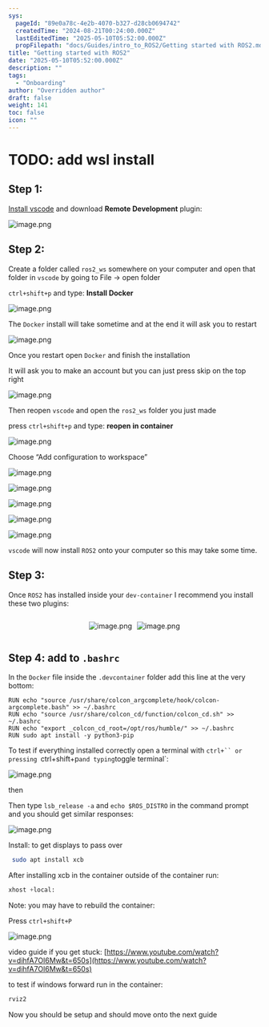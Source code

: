 ```yaml
---
sys:
  pageId: "89e0a78c-4e2b-4070-b327-d28cb0694742"
  createdTime: "2024-08-21T00:24:00.000Z"
  lastEditedTime: "2025-05-10T05:52:00.000Z"
  propFilepath: "docs/Guides/intro_to_ROS2/Getting started with ROS2.md"
title: "Getting started with ROS2"
date: "2025-05-10T05:52:00.000Z"
description: ""
tags:
  - "Onboarding"
author: "Overridden author"
draft: false
weight: 141
toc: false
icon: ""
---
```


# TODO: add wsl install

## Step 1:

[Install vscode](https://code.visualstudio.com/download) and download **Remote Development** plugin:

![image.png](https://prod-files-secure.s3.us-west-2.amazonaws.com/d518164a-d88e-44d1-a4ee-3adb3bd8bce0/efb52993-1881-4a40-b95e-6f020334f022/image.png?X-Amz-Algorithm=AWS4-HMAC-SHA256&X-Amz-Content-Sha256=UNSIGNED-PAYLOAD&X-Amz-Credential=ASIAZI2LB466ST4IZACS%2F20250713%2Fus-west-2%2Fs3%2Faws4_request&X-Amz-Date=20250713T150752Z&X-Amz-Expires=3600&X-Amz-Security-Token=IQoJb3JpZ2luX2VjEP%2F%2F%2F%2F%2F%2F%2F%2F%2F%2F%2FwEaCXVzLXdlc3QtMiJGMEQCIE4vF1O9JTPBapvZW0NuCWOZlFGCt7bw3OcIF7%2FhyNaVAiBb1LWlgqe0L9uxgcm2xL483ntBOcZqjsUWpmf7ZgWm3Cr%2FAwgYEAAaDDYzNzQyMzE4MzgwNSIMgqOTgzpthuHYh5zLKtwDqndnrUWC7883sbEvHrME10TMfnsWFXoigS2XVvP7sW4BVEfw73jzRf815%2FOJWrE20CzkHcZDrezqoOFBDb4gl281TfoSyvYJWA%2BvUNZlQpw07uIIfTed1vZQvKDQxU4mzHKXt%2B2dAh9didEftK6e3CKNEgB0xMYMbu6mgin6UDDn%2Fq4%2FNMG4gmzAeqLSgCg9ZnPHdm%2FituNQOvk%2Fe2Rm97L%2Fm%2FkaY3o7X3xspRzDiaeUIHW%2FV2HM5RV%2FY%2B4S3cqmOvo2%2BN6n%2B172JYXqax00SwNG6JD8o4fxtTJpHZZkSYlDQMuQf4R1MCuhAV%2FE1TeEZu7AWQfcf60k2D1VDyI%2Be7rLJY7EwxQRI1jd6u%2FqvKLZN3u0oUoAKkVZWZC2MAWEAbXL%2Frg7OTd8w9Gnsv5Qv20zyl0jtPiuPuCuuinxpl7r9cebMlGYb355Su61HUaF8petRxp%2BtZ%2B726hmQvZcXKFCbPGaWwCGKWWBzMDthNOqS%2FL9fKm4niIkcEXW%2BoXLupfdye88nFpsdG6PgfZqTFnyAVZ3S3nia6AeFSiPKniNG9M0w93UPWEMwGNAWOwrq%2BB3cy9Fd1UAudAUTM9ZVhdI9cOKKdu0fNpZttCQThozvEc3QN5xsWmfY7wwiZbPwwY6pgGS1%2BxxJihau%2BX4s6WdJLMFMVmWz%2B7Ed4%2BY%2Fq1Oemm0tInNUdn3%2BGQKfz2gHRrMTIEYsFOKOMb8AUVQMtzgyCpZh6KAbV1LMVoSnqmN9Pbo43PpDlz8spmGVEO%2BjivUgpEvFbMK6Knl6QU0PqBnJhkpV29mkAoiIHkhIJlkFVCz296FjxyV3p8M3xJNvJI5x%2BoYy4DCgL6fmb7GG%2Fo5mEGzP0am2tin&X-Amz-Signature=c9bf263705128f820379a748e6e6274c6db95652b0ae9b860583c7380afb86f6&X-Amz-SignedHeaders=host&x-amz-checksum-mode=ENABLED&x-id=GetObject)

## Step 2:

Create a folder called `ros2_ws` somewhere on your computer and open that folder in `vscode` by going to File → open folder 

`ctrl+shift+p` and type: **Install Docker**

![image.png](https://prod-files-secure.s3.us-west-2.amazonaws.com/d518164a-d88e-44d1-a4ee-3adb3bd8bce0/2269dc0e-1cd5-47ff-bceb-c04ad9b2eab0/image.png?X-Amz-Algorithm=AWS4-HMAC-SHA256&X-Amz-Content-Sha256=UNSIGNED-PAYLOAD&X-Amz-Credential=ASIAZI2LB466ST4IZACS%2F20250713%2Fus-west-2%2Fs3%2Faws4_request&X-Amz-Date=20250713T150752Z&X-Amz-Expires=3600&X-Amz-Security-Token=IQoJb3JpZ2luX2VjEP%2F%2F%2F%2F%2F%2F%2F%2F%2F%2F%2FwEaCXVzLXdlc3QtMiJGMEQCIE4vF1O9JTPBapvZW0NuCWOZlFGCt7bw3OcIF7%2FhyNaVAiBb1LWlgqe0L9uxgcm2xL483ntBOcZqjsUWpmf7ZgWm3Cr%2FAwgYEAAaDDYzNzQyMzE4MzgwNSIMgqOTgzpthuHYh5zLKtwDqndnrUWC7883sbEvHrME10TMfnsWFXoigS2XVvP7sW4BVEfw73jzRf815%2FOJWrE20CzkHcZDrezqoOFBDb4gl281TfoSyvYJWA%2BvUNZlQpw07uIIfTed1vZQvKDQxU4mzHKXt%2B2dAh9didEftK6e3CKNEgB0xMYMbu6mgin6UDDn%2Fq4%2FNMG4gmzAeqLSgCg9ZnPHdm%2FituNQOvk%2Fe2Rm97L%2Fm%2FkaY3o7X3xspRzDiaeUIHW%2FV2HM5RV%2FY%2B4S3cqmOvo2%2BN6n%2B172JYXqax00SwNG6JD8o4fxtTJpHZZkSYlDQMuQf4R1MCuhAV%2FE1TeEZu7AWQfcf60k2D1VDyI%2Be7rLJY7EwxQRI1jd6u%2FqvKLZN3u0oUoAKkVZWZC2MAWEAbXL%2Frg7OTd8w9Gnsv5Qv20zyl0jtPiuPuCuuinxpl7r9cebMlGYb355Su61HUaF8petRxp%2BtZ%2B726hmQvZcXKFCbPGaWwCGKWWBzMDthNOqS%2FL9fKm4niIkcEXW%2BoXLupfdye88nFpsdG6PgfZqTFnyAVZ3S3nia6AeFSiPKniNG9M0w93UPWEMwGNAWOwrq%2BB3cy9Fd1UAudAUTM9ZVhdI9cOKKdu0fNpZttCQThozvEc3QN5xsWmfY7wwiZbPwwY6pgGS1%2BxxJihau%2BX4s6WdJLMFMVmWz%2B7Ed4%2BY%2Fq1Oemm0tInNUdn3%2BGQKfz2gHRrMTIEYsFOKOMb8AUVQMtzgyCpZh6KAbV1LMVoSnqmN9Pbo43PpDlz8spmGVEO%2BjivUgpEvFbMK6Knl6QU0PqBnJhkpV29mkAoiIHkhIJlkFVCz296FjxyV3p8M3xJNvJI5x%2BoYy4DCgL6fmb7GG%2Fo5mEGzP0am2tin&X-Amz-Signature=55118b008b9e580b51b95ab1b6d26608ae74d5e3d309ae66d267947b0d90dd0a&X-Amz-SignedHeaders=host&x-amz-checksum-mode=ENABLED&x-id=GetObject)

The `Docker` install will take sometime and at the end it will ask you to restart

![image.png](https://prod-files-secure.s3.us-west-2.amazonaws.com/d518164a-d88e-44d1-a4ee-3adb3bd8bce0/ed233f78-be33-4b1f-b89c-9c346c0e961e/image.png?X-Amz-Algorithm=AWS4-HMAC-SHA256&X-Amz-Content-Sha256=UNSIGNED-PAYLOAD&X-Amz-Credential=ASIAZI2LB466ST4IZACS%2F20250713%2Fus-west-2%2Fs3%2Faws4_request&X-Amz-Date=20250713T150752Z&X-Amz-Expires=3600&X-Amz-Security-Token=IQoJb3JpZ2luX2VjEP%2F%2F%2F%2F%2F%2F%2F%2F%2F%2F%2FwEaCXVzLXdlc3QtMiJGMEQCIE4vF1O9JTPBapvZW0NuCWOZlFGCt7bw3OcIF7%2FhyNaVAiBb1LWlgqe0L9uxgcm2xL483ntBOcZqjsUWpmf7ZgWm3Cr%2FAwgYEAAaDDYzNzQyMzE4MzgwNSIMgqOTgzpthuHYh5zLKtwDqndnrUWC7883sbEvHrME10TMfnsWFXoigS2XVvP7sW4BVEfw73jzRf815%2FOJWrE20CzkHcZDrezqoOFBDb4gl281TfoSyvYJWA%2BvUNZlQpw07uIIfTed1vZQvKDQxU4mzHKXt%2B2dAh9didEftK6e3CKNEgB0xMYMbu6mgin6UDDn%2Fq4%2FNMG4gmzAeqLSgCg9ZnPHdm%2FituNQOvk%2Fe2Rm97L%2Fm%2FkaY3o7X3xspRzDiaeUIHW%2FV2HM5RV%2FY%2B4S3cqmOvo2%2BN6n%2B172JYXqax00SwNG6JD8o4fxtTJpHZZkSYlDQMuQf4R1MCuhAV%2FE1TeEZu7AWQfcf60k2D1VDyI%2Be7rLJY7EwxQRI1jd6u%2FqvKLZN3u0oUoAKkVZWZC2MAWEAbXL%2Frg7OTd8w9Gnsv5Qv20zyl0jtPiuPuCuuinxpl7r9cebMlGYb355Su61HUaF8petRxp%2BtZ%2B726hmQvZcXKFCbPGaWwCGKWWBzMDthNOqS%2FL9fKm4niIkcEXW%2BoXLupfdye88nFpsdG6PgfZqTFnyAVZ3S3nia6AeFSiPKniNG9M0w93UPWEMwGNAWOwrq%2BB3cy9Fd1UAudAUTM9ZVhdI9cOKKdu0fNpZttCQThozvEc3QN5xsWmfY7wwiZbPwwY6pgGS1%2BxxJihau%2BX4s6WdJLMFMVmWz%2B7Ed4%2BY%2Fq1Oemm0tInNUdn3%2BGQKfz2gHRrMTIEYsFOKOMb8AUVQMtzgyCpZh6KAbV1LMVoSnqmN9Pbo43PpDlz8spmGVEO%2BjivUgpEvFbMK6Knl6QU0PqBnJhkpV29mkAoiIHkhIJlkFVCz296FjxyV3p8M3xJNvJI5x%2BoYy4DCgL6fmb7GG%2Fo5mEGzP0am2tin&X-Amz-Signature=c745e9e4f373732a5795946b88d98321e3e1b97352a3ff238f517be8bb6a6edc&X-Amz-SignedHeaders=host&x-amz-checksum-mode=ENABLED&x-id=GetObject)

Once you restart open `Docker` and finish the installation

It will ask you to make an account but you can just press skip on the top right

![image.png](https://prod-files-secure.s3.us-west-2.amazonaws.com/d518164a-d88e-44d1-a4ee-3adb3bd8bce0/21010ad9-1659-4fd9-9f59-9932a09b2a3d/image.png?X-Amz-Algorithm=AWS4-HMAC-SHA256&X-Amz-Content-Sha256=UNSIGNED-PAYLOAD&X-Amz-Credential=ASIAZI2LB466ST4IZACS%2F20250713%2Fus-west-2%2Fs3%2Faws4_request&X-Amz-Date=20250713T150752Z&X-Amz-Expires=3600&X-Amz-Security-Token=IQoJb3JpZ2luX2VjEP%2F%2F%2F%2F%2F%2F%2F%2F%2F%2F%2FwEaCXVzLXdlc3QtMiJGMEQCIE4vF1O9JTPBapvZW0NuCWOZlFGCt7bw3OcIF7%2FhyNaVAiBb1LWlgqe0L9uxgcm2xL483ntBOcZqjsUWpmf7ZgWm3Cr%2FAwgYEAAaDDYzNzQyMzE4MzgwNSIMgqOTgzpthuHYh5zLKtwDqndnrUWC7883sbEvHrME10TMfnsWFXoigS2XVvP7sW4BVEfw73jzRf815%2FOJWrE20CzkHcZDrezqoOFBDb4gl281TfoSyvYJWA%2BvUNZlQpw07uIIfTed1vZQvKDQxU4mzHKXt%2B2dAh9didEftK6e3CKNEgB0xMYMbu6mgin6UDDn%2Fq4%2FNMG4gmzAeqLSgCg9ZnPHdm%2FituNQOvk%2Fe2Rm97L%2Fm%2FkaY3o7X3xspRzDiaeUIHW%2FV2HM5RV%2FY%2B4S3cqmOvo2%2BN6n%2B172JYXqax00SwNG6JD8o4fxtTJpHZZkSYlDQMuQf4R1MCuhAV%2FE1TeEZu7AWQfcf60k2D1VDyI%2Be7rLJY7EwxQRI1jd6u%2FqvKLZN3u0oUoAKkVZWZC2MAWEAbXL%2Frg7OTd8w9Gnsv5Qv20zyl0jtPiuPuCuuinxpl7r9cebMlGYb355Su61HUaF8petRxp%2BtZ%2B726hmQvZcXKFCbPGaWwCGKWWBzMDthNOqS%2FL9fKm4niIkcEXW%2BoXLupfdye88nFpsdG6PgfZqTFnyAVZ3S3nia6AeFSiPKniNG9M0w93UPWEMwGNAWOwrq%2BB3cy9Fd1UAudAUTM9ZVhdI9cOKKdu0fNpZttCQThozvEc3QN5xsWmfY7wwiZbPwwY6pgGS1%2BxxJihau%2BX4s6WdJLMFMVmWz%2B7Ed4%2BY%2Fq1Oemm0tInNUdn3%2BGQKfz2gHRrMTIEYsFOKOMb8AUVQMtzgyCpZh6KAbV1LMVoSnqmN9Pbo43PpDlz8spmGVEO%2BjivUgpEvFbMK6Knl6QU0PqBnJhkpV29mkAoiIHkhIJlkFVCz296FjxyV3p8M3xJNvJI5x%2BoYy4DCgL6fmb7GG%2Fo5mEGzP0am2tin&X-Amz-Signature=1ee9bb8cddd9d44bf40782285f2ecf413af774396c2c4db6b27a8708cbeffaa8&X-Amz-SignedHeaders=host&x-amz-checksum-mode=ENABLED&x-id=GetObject)

Then reopen `vscode` and open the `ros2_ws` folder you just made

press `ctrl+shift+p` and type: **reopen in container**

![image.png](https://prod-files-secure.s3.us-west-2.amazonaws.com/d518164a-d88e-44d1-a4ee-3adb3bd8bce0/4e93b8c2-41ad-488c-8095-c74205196118/image.png?X-Amz-Algorithm=AWS4-HMAC-SHA256&X-Amz-Content-Sha256=UNSIGNED-PAYLOAD&X-Amz-Credential=ASIAZI2LB466ST4IZACS%2F20250713%2Fus-west-2%2Fs3%2Faws4_request&X-Amz-Date=20250713T150752Z&X-Amz-Expires=3600&X-Amz-Security-Token=IQoJb3JpZ2luX2VjEP%2F%2F%2F%2F%2F%2F%2F%2F%2F%2F%2FwEaCXVzLXdlc3QtMiJGMEQCIE4vF1O9JTPBapvZW0NuCWOZlFGCt7bw3OcIF7%2FhyNaVAiBb1LWlgqe0L9uxgcm2xL483ntBOcZqjsUWpmf7ZgWm3Cr%2FAwgYEAAaDDYzNzQyMzE4MzgwNSIMgqOTgzpthuHYh5zLKtwDqndnrUWC7883sbEvHrME10TMfnsWFXoigS2XVvP7sW4BVEfw73jzRf815%2FOJWrE20CzkHcZDrezqoOFBDb4gl281TfoSyvYJWA%2BvUNZlQpw07uIIfTed1vZQvKDQxU4mzHKXt%2B2dAh9didEftK6e3CKNEgB0xMYMbu6mgin6UDDn%2Fq4%2FNMG4gmzAeqLSgCg9ZnPHdm%2FituNQOvk%2Fe2Rm97L%2Fm%2FkaY3o7X3xspRzDiaeUIHW%2FV2HM5RV%2FY%2B4S3cqmOvo2%2BN6n%2B172JYXqax00SwNG6JD8o4fxtTJpHZZkSYlDQMuQf4R1MCuhAV%2FE1TeEZu7AWQfcf60k2D1VDyI%2Be7rLJY7EwxQRI1jd6u%2FqvKLZN3u0oUoAKkVZWZC2MAWEAbXL%2Frg7OTd8w9Gnsv5Qv20zyl0jtPiuPuCuuinxpl7r9cebMlGYb355Su61HUaF8petRxp%2BtZ%2B726hmQvZcXKFCbPGaWwCGKWWBzMDthNOqS%2FL9fKm4niIkcEXW%2BoXLupfdye88nFpsdG6PgfZqTFnyAVZ3S3nia6AeFSiPKniNG9M0w93UPWEMwGNAWOwrq%2BB3cy9Fd1UAudAUTM9ZVhdI9cOKKdu0fNpZttCQThozvEc3QN5xsWmfY7wwiZbPwwY6pgGS1%2BxxJihau%2BX4s6WdJLMFMVmWz%2B7Ed4%2BY%2Fq1Oemm0tInNUdn3%2BGQKfz2gHRrMTIEYsFOKOMb8AUVQMtzgyCpZh6KAbV1LMVoSnqmN9Pbo43PpDlz8spmGVEO%2BjivUgpEvFbMK6Knl6QU0PqBnJhkpV29mkAoiIHkhIJlkFVCz296FjxyV3p8M3xJNvJI5x%2BoYy4DCgL6fmb7GG%2Fo5mEGzP0am2tin&X-Amz-Signature=83612350153277c271c2bac420d2753e5016826a1f9384e3e8652e45d158cb8f&X-Amz-SignedHeaders=host&x-amz-checksum-mode=ENABLED&x-id=GetObject)

Choose “Add configuration to workspace”

![image.png](https://prod-files-secure.s3.us-west-2.amazonaws.com/d518164a-d88e-44d1-a4ee-3adb3bd8bce0/9560b282-5060-4989-ba37-97e7b2c22476/image.png?X-Amz-Algorithm=AWS4-HMAC-SHA256&X-Amz-Content-Sha256=UNSIGNED-PAYLOAD&X-Amz-Credential=ASIAZI2LB466ST4IZACS%2F20250713%2Fus-west-2%2Fs3%2Faws4_request&X-Amz-Date=20250713T150752Z&X-Amz-Expires=3600&X-Amz-Security-Token=IQoJb3JpZ2luX2VjEP%2F%2F%2F%2F%2F%2F%2F%2F%2F%2F%2FwEaCXVzLXdlc3QtMiJGMEQCIE4vF1O9JTPBapvZW0NuCWOZlFGCt7bw3OcIF7%2FhyNaVAiBb1LWlgqe0L9uxgcm2xL483ntBOcZqjsUWpmf7ZgWm3Cr%2FAwgYEAAaDDYzNzQyMzE4MzgwNSIMgqOTgzpthuHYh5zLKtwDqndnrUWC7883sbEvHrME10TMfnsWFXoigS2XVvP7sW4BVEfw73jzRf815%2FOJWrE20CzkHcZDrezqoOFBDb4gl281TfoSyvYJWA%2BvUNZlQpw07uIIfTed1vZQvKDQxU4mzHKXt%2B2dAh9didEftK6e3CKNEgB0xMYMbu6mgin6UDDn%2Fq4%2FNMG4gmzAeqLSgCg9ZnPHdm%2FituNQOvk%2Fe2Rm97L%2Fm%2FkaY3o7X3xspRzDiaeUIHW%2FV2HM5RV%2FY%2B4S3cqmOvo2%2BN6n%2B172JYXqax00SwNG6JD8o4fxtTJpHZZkSYlDQMuQf4R1MCuhAV%2FE1TeEZu7AWQfcf60k2D1VDyI%2Be7rLJY7EwxQRI1jd6u%2FqvKLZN3u0oUoAKkVZWZC2MAWEAbXL%2Frg7OTd8w9Gnsv5Qv20zyl0jtPiuPuCuuinxpl7r9cebMlGYb355Su61HUaF8petRxp%2BtZ%2B726hmQvZcXKFCbPGaWwCGKWWBzMDthNOqS%2FL9fKm4niIkcEXW%2BoXLupfdye88nFpsdG6PgfZqTFnyAVZ3S3nia6AeFSiPKniNG9M0w93UPWEMwGNAWOwrq%2BB3cy9Fd1UAudAUTM9ZVhdI9cOKKdu0fNpZttCQThozvEc3QN5xsWmfY7wwiZbPwwY6pgGS1%2BxxJihau%2BX4s6WdJLMFMVmWz%2B7Ed4%2BY%2Fq1Oemm0tInNUdn3%2BGQKfz2gHRrMTIEYsFOKOMb8AUVQMtzgyCpZh6KAbV1LMVoSnqmN9Pbo43PpDlz8spmGVEO%2BjivUgpEvFbMK6Knl6QU0PqBnJhkpV29mkAoiIHkhIJlkFVCz296FjxyV3p8M3xJNvJI5x%2BoYy4DCgL6fmb7GG%2Fo5mEGzP0am2tin&X-Amz-Signature=ab091311262434be348ff8d73fcc4c540ff02db8ea809a64660c79849bedb237&X-Amz-SignedHeaders=host&x-amz-checksum-mode=ENABLED&x-id=GetObject)

![image.png](https://prod-files-secure.s3.us-west-2.amazonaws.com/d518164a-d88e-44d1-a4ee-3adb3bd8bce0/2ee63f81-886b-48e8-a553-dc6e5eac99e4/image.png?X-Amz-Algorithm=AWS4-HMAC-SHA256&X-Amz-Content-Sha256=UNSIGNED-PAYLOAD&X-Amz-Credential=ASIAZI2LB466ST4IZACS%2F20250713%2Fus-west-2%2Fs3%2Faws4_request&X-Amz-Date=20250713T150752Z&X-Amz-Expires=3600&X-Amz-Security-Token=IQoJb3JpZ2luX2VjEP%2F%2F%2F%2F%2F%2F%2F%2F%2F%2F%2FwEaCXVzLXdlc3QtMiJGMEQCIE4vF1O9JTPBapvZW0NuCWOZlFGCt7bw3OcIF7%2FhyNaVAiBb1LWlgqe0L9uxgcm2xL483ntBOcZqjsUWpmf7ZgWm3Cr%2FAwgYEAAaDDYzNzQyMzE4MzgwNSIMgqOTgzpthuHYh5zLKtwDqndnrUWC7883sbEvHrME10TMfnsWFXoigS2XVvP7sW4BVEfw73jzRf815%2FOJWrE20CzkHcZDrezqoOFBDb4gl281TfoSyvYJWA%2BvUNZlQpw07uIIfTed1vZQvKDQxU4mzHKXt%2B2dAh9didEftK6e3CKNEgB0xMYMbu6mgin6UDDn%2Fq4%2FNMG4gmzAeqLSgCg9ZnPHdm%2FituNQOvk%2Fe2Rm97L%2Fm%2FkaY3o7X3xspRzDiaeUIHW%2FV2HM5RV%2FY%2B4S3cqmOvo2%2BN6n%2B172JYXqax00SwNG6JD8o4fxtTJpHZZkSYlDQMuQf4R1MCuhAV%2FE1TeEZu7AWQfcf60k2D1VDyI%2Be7rLJY7EwxQRI1jd6u%2FqvKLZN3u0oUoAKkVZWZC2MAWEAbXL%2Frg7OTd8w9Gnsv5Qv20zyl0jtPiuPuCuuinxpl7r9cebMlGYb355Su61HUaF8petRxp%2BtZ%2B726hmQvZcXKFCbPGaWwCGKWWBzMDthNOqS%2FL9fKm4niIkcEXW%2BoXLupfdye88nFpsdG6PgfZqTFnyAVZ3S3nia6AeFSiPKniNG9M0w93UPWEMwGNAWOwrq%2BB3cy9Fd1UAudAUTM9ZVhdI9cOKKdu0fNpZttCQThozvEc3QN5xsWmfY7wwiZbPwwY6pgGS1%2BxxJihau%2BX4s6WdJLMFMVmWz%2B7Ed4%2BY%2Fq1Oemm0tInNUdn3%2BGQKfz2gHRrMTIEYsFOKOMb8AUVQMtzgyCpZh6KAbV1LMVoSnqmN9Pbo43PpDlz8spmGVEO%2BjivUgpEvFbMK6Knl6QU0PqBnJhkpV29mkAoiIHkhIJlkFVCz296FjxyV3p8M3xJNvJI5x%2BoYy4DCgL6fmb7GG%2Fo5mEGzP0am2tin&X-Amz-Signature=36cc7657347b916f8f440abeb8d157ba5ebd3838439f343ca6abe573b9d56693&X-Amz-SignedHeaders=host&x-amz-checksum-mode=ENABLED&x-id=GetObject)

![image.png](https://prod-files-secure.s3.us-west-2.amazonaws.com/d518164a-d88e-44d1-a4ee-3adb3bd8bce0/ae1580b2-b048-407e-aed9-b584224a7a04/image.png?X-Amz-Algorithm=AWS4-HMAC-SHA256&X-Amz-Content-Sha256=UNSIGNED-PAYLOAD&X-Amz-Credential=ASIAZI2LB466ST4IZACS%2F20250713%2Fus-west-2%2Fs3%2Faws4_request&X-Amz-Date=20250713T150752Z&X-Amz-Expires=3600&X-Amz-Security-Token=IQoJb3JpZ2luX2VjEP%2F%2F%2F%2F%2F%2F%2F%2F%2F%2F%2FwEaCXVzLXdlc3QtMiJGMEQCIE4vF1O9JTPBapvZW0NuCWOZlFGCt7bw3OcIF7%2FhyNaVAiBb1LWlgqe0L9uxgcm2xL483ntBOcZqjsUWpmf7ZgWm3Cr%2FAwgYEAAaDDYzNzQyMzE4MzgwNSIMgqOTgzpthuHYh5zLKtwDqndnrUWC7883sbEvHrME10TMfnsWFXoigS2XVvP7sW4BVEfw73jzRf815%2FOJWrE20CzkHcZDrezqoOFBDb4gl281TfoSyvYJWA%2BvUNZlQpw07uIIfTed1vZQvKDQxU4mzHKXt%2B2dAh9didEftK6e3CKNEgB0xMYMbu6mgin6UDDn%2Fq4%2FNMG4gmzAeqLSgCg9ZnPHdm%2FituNQOvk%2Fe2Rm97L%2Fm%2FkaY3o7X3xspRzDiaeUIHW%2FV2HM5RV%2FY%2B4S3cqmOvo2%2BN6n%2B172JYXqax00SwNG6JD8o4fxtTJpHZZkSYlDQMuQf4R1MCuhAV%2FE1TeEZu7AWQfcf60k2D1VDyI%2Be7rLJY7EwxQRI1jd6u%2FqvKLZN3u0oUoAKkVZWZC2MAWEAbXL%2Frg7OTd8w9Gnsv5Qv20zyl0jtPiuPuCuuinxpl7r9cebMlGYb355Su61HUaF8petRxp%2BtZ%2B726hmQvZcXKFCbPGaWwCGKWWBzMDthNOqS%2FL9fKm4niIkcEXW%2BoXLupfdye88nFpsdG6PgfZqTFnyAVZ3S3nia6AeFSiPKniNG9M0w93UPWEMwGNAWOwrq%2BB3cy9Fd1UAudAUTM9ZVhdI9cOKKdu0fNpZttCQThozvEc3QN5xsWmfY7wwiZbPwwY6pgGS1%2BxxJihau%2BX4s6WdJLMFMVmWz%2B7Ed4%2BY%2Fq1Oemm0tInNUdn3%2BGQKfz2gHRrMTIEYsFOKOMb8AUVQMtzgyCpZh6KAbV1LMVoSnqmN9Pbo43PpDlz8spmGVEO%2BjivUgpEvFbMK6Knl6QU0PqBnJhkpV29mkAoiIHkhIJlkFVCz296FjxyV3p8M3xJNvJI5x%2BoYy4DCgL6fmb7GG%2Fo5mEGzP0am2tin&X-Amz-Signature=416eaa7ccf7146416f551a137679285a4719f959210b6283e087d1698f852c60&X-Amz-SignedHeaders=host&x-amz-checksum-mode=ENABLED&x-id=GetObject)

![image.png](https://prod-files-secure.s3.us-west-2.amazonaws.com/d518164a-d88e-44d1-a4ee-3adb3bd8bce0/53255b28-f75e-430f-b9e3-c0ac8577e42b/image.png?X-Amz-Algorithm=AWS4-HMAC-SHA256&X-Amz-Content-Sha256=UNSIGNED-PAYLOAD&X-Amz-Credential=ASIAZI2LB466ST4IZACS%2F20250713%2Fus-west-2%2Fs3%2Faws4_request&X-Amz-Date=20250713T150751Z&X-Amz-Expires=3600&X-Amz-Security-Token=IQoJb3JpZ2luX2VjEP%2F%2F%2F%2F%2F%2F%2F%2F%2F%2F%2FwEaCXVzLXdlc3QtMiJGMEQCIE4vF1O9JTPBapvZW0NuCWOZlFGCt7bw3OcIF7%2FhyNaVAiBb1LWlgqe0L9uxgcm2xL483ntBOcZqjsUWpmf7ZgWm3Cr%2FAwgYEAAaDDYzNzQyMzE4MzgwNSIMgqOTgzpthuHYh5zLKtwDqndnrUWC7883sbEvHrME10TMfnsWFXoigS2XVvP7sW4BVEfw73jzRf815%2FOJWrE20CzkHcZDrezqoOFBDb4gl281TfoSyvYJWA%2BvUNZlQpw07uIIfTed1vZQvKDQxU4mzHKXt%2B2dAh9didEftK6e3CKNEgB0xMYMbu6mgin6UDDn%2Fq4%2FNMG4gmzAeqLSgCg9ZnPHdm%2FituNQOvk%2Fe2Rm97L%2Fm%2FkaY3o7X3xspRzDiaeUIHW%2FV2HM5RV%2FY%2B4S3cqmOvo2%2BN6n%2B172JYXqax00SwNG6JD8o4fxtTJpHZZkSYlDQMuQf4R1MCuhAV%2FE1TeEZu7AWQfcf60k2D1VDyI%2Be7rLJY7EwxQRI1jd6u%2FqvKLZN3u0oUoAKkVZWZC2MAWEAbXL%2Frg7OTd8w9Gnsv5Qv20zyl0jtPiuPuCuuinxpl7r9cebMlGYb355Su61HUaF8petRxp%2BtZ%2B726hmQvZcXKFCbPGaWwCGKWWBzMDthNOqS%2FL9fKm4niIkcEXW%2BoXLupfdye88nFpsdG6PgfZqTFnyAVZ3S3nia6AeFSiPKniNG9M0w93UPWEMwGNAWOwrq%2BB3cy9Fd1UAudAUTM9ZVhdI9cOKKdu0fNpZttCQThozvEc3QN5xsWmfY7wwiZbPwwY6pgGS1%2BxxJihau%2BX4s6WdJLMFMVmWz%2B7Ed4%2BY%2Fq1Oemm0tInNUdn3%2BGQKfz2gHRrMTIEYsFOKOMb8AUVQMtzgyCpZh6KAbV1LMVoSnqmN9Pbo43PpDlz8spmGVEO%2BjivUgpEvFbMK6Knl6QU0PqBnJhkpV29mkAoiIHkhIJlkFVCz296FjxyV3p8M3xJNvJI5x%2BoYy4DCgL6fmb7GG%2Fo5mEGzP0am2tin&X-Amz-Signature=4aa302b1634c58d20551ffed977c56ae18718bc9b6c228f04cb6d2f916c08a84&X-Amz-SignedHeaders=host&x-amz-checksum-mode=ENABLED&x-id=GetObject)

![image.png](https://prod-files-secure.s3.us-west-2.amazonaws.com/d518164a-d88e-44d1-a4ee-3adb3bd8bce0/7c562767-5af9-4ffb-97d1-327bcdf4ee00/image.png?X-Amz-Algorithm=AWS4-HMAC-SHA256&X-Amz-Content-Sha256=UNSIGNED-PAYLOAD&X-Amz-Credential=ASIAZI2LB466ST4IZACS%2F20250713%2Fus-west-2%2Fs3%2Faws4_request&X-Amz-Date=20250713T150752Z&X-Amz-Expires=3600&X-Amz-Security-Token=IQoJb3JpZ2luX2VjEP%2F%2F%2F%2F%2F%2F%2F%2F%2F%2F%2FwEaCXVzLXdlc3QtMiJGMEQCIE4vF1O9JTPBapvZW0NuCWOZlFGCt7bw3OcIF7%2FhyNaVAiBb1LWlgqe0L9uxgcm2xL483ntBOcZqjsUWpmf7ZgWm3Cr%2FAwgYEAAaDDYzNzQyMzE4MzgwNSIMgqOTgzpthuHYh5zLKtwDqndnrUWC7883sbEvHrME10TMfnsWFXoigS2XVvP7sW4BVEfw73jzRf815%2FOJWrE20CzkHcZDrezqoOFBDb4gl281TfoSyvYJWA%2BvUNZlQpw07uIIfTed1vZQvKDQxU4mzHKXt%2B2dAh9didEftK6e3CKNEgB0xMYMbu6mgin6UDDn%2Fq4%2FNMG4gmzAeqLSgCg9ZnPHdm%2FituNQOvk%2Fe2Rm97L%2Fm%2FkaY3o7X3xspRzDiaeUIHW%2FV2HM5RV%2FY%2B4S3cqmOvo2%2BN6n%2B172JYXqax00SwNG6JD8o4fxtTJpHZZkSYlDQMuQf4R1MCuhAV%2FE1TeEZu7AWQfcf60k2D1VDyI%2Be7rLJY7EwxQRI1jd6u%2FqvKLZN3u0oUoAKkVZWZC2MAWEAbXL%2Frg7OTd8w9Gnsv5Qv20zyl0jtPiuPuCuuinxpl7r9cebMlGYb355Su61HUaF8petRxp%2BtZ%2B726hmQvZcXKFCbPGaWwCGKWWBzMDthNOqS%2FL9fKm4niIkcEXW%2BoXLupfdye88nFpsdG6PgfZqTFnyAVZ3S3nia6AeFSiPKniNG9M0w93UPWEMwGNAWOwrq%2BB3cy9Fd1UAudAUTM9ZVhdI9cOKKdu0fNpZttCQThozvEc3QN5xsWmfY7wwiZbPwwY6pgGS1%2BxxJihau%2BX4s6WdJLMFMVmWz%2B7Ed4%2BY%2Fq1Oemm0tInNUdn3%2BGQKfz2gHRrMTIEYsFOKOMb8AUVQMtzgyCpZh6KAbV1LMVoSnqmN9Pbo43PpDlz8spmGVEO%2BjivUgpEvFbMK6Knl6QU0PqBnJhkpV29mkAoiIHkhIJlkFVCz296FjxyV3p8M3xJNvJI5x%2BoYy4DCgL6fmb7GG%2Fo5mEGzP0am2tin&X-Amz-Signature=f53ca993fa678f9c8787384db8a8ad17b99ed498204ec192496be9e9b1f82565&X-Amz-SignedHeaders=host&x-amz-checksum-mode=ENABLED&x-id=GetObject)

`vscode` will now install `ROS2` onto your computer so this may take some time.

## Step 3:

Once `ROS2` has installed inside your `dev-container` I recommend you install these two plugins:

<div style="display: flex;flex-direction: row; column-gap:10px; max-width: 630px;justify-content: center;">
<div>

![image.png](https://prod-files-secure.s3.us-west-2.amazonaws.com/d518164a-d88e-44d1-a4ee-3adb3bd8bce0/3fc3d550-5a54-4ba1-ba6b-faa01cdb7369/image.png?X-Amz-Algorithm=AWS4-HMAC-SHA256&X-Amz-Content-Sha256=UNSIGNED-PAYLOAD&X-Amz-Credential=ASIAZI2LB466UISE62RL%2F20250713%2Fus-west-2%2Fs3%2Faws4_request&X-Amz-Date=20250713T150755Z&X-Amz-Expires=3600&X-Amz-Security-Token=IQoJb3JpZ2luX2VjEP%2F%2F%2F%2F%2F%2F%2F%2F%2F%2F%2FwEaCXVzLXdlc3QtMiJHMEUCIHmEWuof1HKCO%2FaIUciKyCad%2FENN67Ph44x3p84LBXKcAiEAkvhYLPugdwN6%2BwK%2F%2BYQp6NTq%2Bg06PrxffLetih58o7Uq%2FwMIGBAAGgw2Mzc0MjMxODM4MDUiDPrfv8GNm9bgq6FasyrcA302wDj9z5Qiepxnkp3%2BPjFkxdmYJqdwoynsF7%2BP4dhfTImen%2BL65v4QrZTo3bWQDbuVPtVWg%2BSW%2F%2BDw5Z5xdQ7kjJTHsO09Lbd1zD4gOMU%2F7VhGpvAXZEC53E4hqwZkQFan5ccwBs86HVFteALmjW33WlK%2BSBXuxlYtI7%2B%2B%2F69qiC7SM1O2o65fIeixSKQ%2FScnYLZi9mBYHolJN8uhOR49IMxUnquWa63pGwD4N1nBaMihyYJDLJiUSUM6dYx1PztIDq3PeyGu3e5ghgrpPntXluaVsY5sKlGpgSWz9whucpCP%2BozmSTjSjotckaqAp7LKYnh5c%2F6HY8LPSsPEQ%2BJExAPIIEMwp0ojDD7pMi0oFFzOMidgx89z9lLohEpIylyn7ymurbzt6EnGlz%2BtElXMPw6wzgQvLgIczku5OZ1epBwvsL5qCfmo46CLb7MldykWJVj0uZKfx2ZbFqOQa726dPvsYeWKD7o7mL2Pxyqyex%2FgCHPc6IWfn3sQofSU%2F%2BnY78ay1dVyc0LXoUmtqSf078gGsegfZc1K%2B1Elx5e3cfno0R4Nnzr6s8CH%2BDszfdnyds2POIwYj6KEy2PaekBnZoKNrZ9EXFZtl1AO2OfNXAQUzb3FJFsv5mOjAMIeWz8MGOqUBEm%2FMMVyhfaZ3q1hfd%2BcV%2BO0Hg%2B%2F4ichwM1zlrnLz7M%2B9Rd7r1KdlEYg7zpooBMVBgNcTxVgKts7XFeThQ%2BhuBF41yOFlrt%2FhzKuF3W3d3S3FMapq7S0WBaKq0hNmrYs%2FEJ8xgmo90yTJmpFokICU5onjO2VNI2RPkbf1nZJC0zkNkSgYE6Z7jkcag0eX5a7E8IE55OmhrLMA%2Brguck3JImtITaNY&X-Amz-Signature=1af63f1e2764217b63a70dbc1e17426f94bb0806acd4c871ad3937a1d5ba3fdd&X-Amz-SignedHeaders=host&x-amz-checksum-mode=ENABLED&x-id=GetObject)

</div>
<div>

![image.png](https://prod-files-secure.s3.us-west-2.amazonaws.com/d518164a-d88e-44d1-a4ee-3adb3bd8bce0/d994cc66-13c2-4093-a5a3-f84cf4601a82/image.png?X-Amz-Algorithm=AWS4-HMAC-SHA256&X-Amz-Content-Sha256=UNSIGNED-PAYLOAD&X-Amz-Credential=ASIAZI2LB466RAVQKSIP%2F20250713%2Fus-west-2%2Fs3%2Faws4_request&X-Amz-Date=20250713T150755Z&X-Amz-Expires=3600&X-Amz-Security-Token=IQoJb3JpZ2luX2VjEP%2F%2F%2F%2F%2F%2F%2F%2F%2F%2F%2FwEaCXVzLXdlc3QtMiJGMEQCIHpz4wcE3hyFYnDOygzlkJMT%2B5j9kf66lWPKpZrn0zkEAiB%2B10hrEw8MOetgbKwdKcNH0VUN5InUOEvRL9G9AQt1YCr%2FAwgYEAAaDDYzNzQyMzE4MzgwNSIMiRYIQQxDv1BAAyozKtwDe6M3UOyCpWPrf1LqqNrDiRy%2FoiwuwPkj3uxhsmbtZjjGQh4Mf5kNqNES6mTHFCPiuB%2FsLdgEG6f4CG0NVr3yXKTSuSbzL8hBdWOnozr%2B%2FqoodqGOmloHNpLSv4jlQl6etV3KWZYbNiDzk9yH%2BAWYWdZEMoUl2dffigYp8JUCcJYeEdqCOHAS1D027XHwltvTwZtS6YuL%2F9VJBtaSciEJGhanAthJFPjsS2orrnkQBL7VXHzN6inZdZ04p%2F2ux%2FxyNTUF8RQ40AXcgIzEwwDBTyAH5Cm99zzcGadWKBkaLx3JWtX6EyUHC%2BpeNSR3qzp8fQsX7z8cA3NUdyAPSE%2BlZgYZJixUmsTEHvRyq00y0QYEH06H5tIojbirpPtj0zo0Ln2gkKvE%2FjbgIVZTqX380793UQcdZ%2BhODjfDC0DQ3MZTdfCTGxfyb46bFiKQPH2Bq%2FVm%2BY16CY5ZwbU4CB%2FoqJ3c0CvUsGD8zVTvWRx7S1CPSVHhZGYb%2BDSloLvRfJJFlkXCAhdXulPNEXNZFiaBe81iC18jw4Y6mmUdhDrNrKukFv1TC4KLidghzI%2F82x%2B9qAF2Cf%2FIDFSnzkPHvI8ThyZArMEJM%2BJH9mrgMDPwo3AXfimxQrVE%2BXOdBSwwp5bPwwY6pgGuITosa1dAiuYMkmMa4qTYYYJlfjlb5pDhRNDftZne6Uj9JWhZp%2BV9QJBSJa88TU4ubDVqa6fgtYNwvWghRdEA%2FdICmkYkG8LqWSg5iC8Pdvb43IlCt1%2BgQqBgdersiXaa936IreKlIUz2ESYKITcf08accUqLSYjKMooe%2FndOVURDPjmn7pcDG%2FjAcQ4i9zqqkpW6sDmkOYwDJI8y1vQ%2B8O3C0H1j&X-Amz-Signature=9ba0b0c72df76d4dc7dcefc439a520891a4fa51a7a19d0a01191ce5994c737a6&X-Amz-SignedHeaders=host&x-amz-checksum-mode=ENABLED&x-id=GetObject)

</div>
</div>

## Step 4: add to `.bashrc`

In the `Docker` file inside the `.devcontainer` folder add this line at the very bottom: 

```docker
RUN echo "source /usr/share/colcon_argcomplete/hook/colcon-argcomplete.bash" >> ~/.bashrc
RUN echo "source /usr/share/colcon_cd/function/colcon_cd.sh" >> ~/.bashrc
RUN echo "export _colcon_cd_root=/opt/ros/humble/" >> ~/.bashrc
RUN sudo apt install -y python3-pip 
```

To test if everything installed correctly open a terminal with `ctrl+`` or pressing `ctrl+shift+p` and typing `toggle terminal`:

![image.png](https://prod-files-secure.s3.us-west-2.amazonaws.com/d518164a-d88e-44d1-a4ee-3adb3bd8bce0/6a4943d8-b04e-4c02-9a58-775f3384d1a5/image.png?X-Amz-Algorithm=AWS4-HMAC-SHA256&X-Amz-Content-Sha256=UNSIGNED-PAYLOAD&X-Amz-Credential=ASIAZI2LB466ST4IZACS%2F20250713%2Fus-west-2%2Fs3%2Faws4_request&X-Amz-Date=20250713T150752Z&X-Amz-Expires=3600&X-Amz-Security-Token=IQoJb3JpZ2luX2VjEP%2F%2F%2F%2F%2F%2F%2F%2F%2F%2F%2FwEaCXVzLXdlc3QtMiJGMEQCIE4vF1O9JTPBapvZW0NuCWOZlFGCt7bw3OcIF7%2FhyNaVAiBb1LWlgqe0L9uxgcm2xL483ntBOcZqjsUWpmf7ZgWm3Cr%2FAwgYEAAaDDYzNzQyMzE4MzgwNSIMgqOTgzpthuHYh5zLKtwDqndnrUWC7883sbEvHrME10TMfnsWFXoigS2XVvP7sW4BVEfw73jzRf815%2FOJWrE20CzkHcZDrezqoOFBDb4gl281TfoSyvYJWA%2BvUNZlQpw07uIIfTed1vZQvKDQxU4mzHKXt%2B2dAh9didEftK6e3CKNEgB0xMYMbu6mgin6UDDn%2Fq4%2FNMG4gmzAeqLSgCg9ZnPHdm%2FituNQOvk%2Fe2Rm97L%2Fm%2FkaY3o7X3xspRzDiaeUIHW%2FV2HM5RV%2FY%2B4S3cqmOvo2%2BN6n%2B172JYXqax00SwNG6JD8o4fxtTJpHZZkSYlDQMuQf4R1MCuhAV%2FE1TeEZu7AWQfcf60k2D1VDyI%2Be7rLJY7EwxQRI1jd6u%2FqvKLZN3u0oUoAKkVZWZC2MAWEAbXL%2Frg7OTd8w9Gnsv5Qv20zyl0jtPiuPuCuuinxpl7r9cebMlGYb355Su61HUaF8petRxp%2BtZ%2B726hmQvZcXKFCbPGaWwCGKWWBzMDthNOqS%2FL9fKm4niIkcEXW%2BoXLupfdye88nFpsdG6PgfZqTFnyAVZ3S3nia6AeFSiPKniNG9M0w93UPWEMwGNAWOwrq%2BB3cy9Fd1UAudAUTM9ZVhdI9cOKKdu0fNpZttCQThozvEc3QN5xsWmfY7wwiZbPwwY6pgGS1%2BxxJihau%2BX4s6WdJLMFMVmWz%2B7Ed4%2BY%2Fq1Oemm0tInNUdn3%2BGQKfz2gHRrMTIEYsFOKOMb8AUVQMtzgyCpZh6KAbV1LMVoSnqmN9Pbo43PpDlz8spmGVEO%2BjivUgpEvFbMK6Knl6QU0PqBnJhkpV29mkAoiIHkhIJlkFVCz296FjxyV3p8M3xJNvJI5x%2BoYy4DCgL6fmb7GG%2Fo5mEGzP0am2tin&X-Amz-Signature=84234760a7671dcb80ac2ab2b08634f0c3638ec39ecd1f97d8a5f6d04a744f56&X-Amz-SignedHeaders=host&x-amz-checksum-mode=ENABLED&x-id=GetObject)

then 

Then type `lsb_release -a` and `echo $ROS_DISTRO` in the command prompt and you should get similar responses:

![image.png](https://prod-files-secure.s3.us-west-2.amazonaws.com/d518164a-d88e-44d1-a4ee-3adb3bd8bce0/3e635dec-a805-4e85-8b9e-d000e5b71a4e/image.png?X-Amz-Algorithm=AWS4-HMAC-SHA256&X-Amz-Content-Sha256=UNSIGNED-PAYLOAD&X-Amz-Credential=ASIAZI2LB466ST4IZACS%2F20250713%2Fus-west-2%2Fs3%2Faws4_request&X-Amz-Date=20250713T150752Z&X-Amz-Expires=3600&X-Amz-Security-Token=IQoJb3JpZ2luX2VjEP%2F%2F%2F%2F%2F%2F%2F%2F%2F%2F%2FwEaCXVzLXdlc3QtMiJGMEQCIE4vF1O9JTPBapvZW0NuCWOZlFGCt7bw3OcIF7%2FhyNaVAiBb1LWlgqe0L9uxgcm2xL483ntBOcZqjsUWpmf7ZgWm3Cr%2FAwgYEAAaDDYzNzQyMzE4MzgwNSIMgqOTgzpthuHYh5zLKtwDqndnrUWC7883sbEvHrME10TMfnsWFXoigS2XVvP7sW4BVEfw73jzRf815%2FOJWrE20CzkHcZDrezqoOFBDb4gl281TfoSyvYJWA%2BvUNZlQpw07uIIfTed1vZQvKDQxU4mzHKXt%2B2dAh9didEftK6e3CKNEgB0xMYMbu6mgin6UDDn%2Fq4%2FNMG4gmzAeqLSgCg9ZnPHdm%2FituNQOvk%2Fe2Rm97L%2Fm%2FkaY3o7X3xspRzDiaeUIHW%2FV2HM5RV%2FY%2B4S3cqmOvo2%2BN6n%2B172JYXqax00SwNG6JD8o4fxtTJpHZZkSYlDQMuQf4R1MCuhAV%2FE1TeEZu7AWQfcf60k2D1VDyI%2Be7rLJY7EwxQRI1jd6u%2FqvKLZN3u0oUoAKkVZWZC2MAWEAbXL%2Frg7OTd8w9Gnsv5Qv20zyl0jtPiuPuCuuinxpl7r9cebMlGYb355Su61HUaF8petRxp%2BtZ%2B726hmQvZcXKFCbPGaWwCGKWWBzMDthNOqS%2FL9fKm4niIkcEXW%2BoXLupfdye88nFpsdG6PgfZqTFnyAVZ3S3nia6AeFSiPKniNG9M0w93UPWEMwGNAWOwrq%2BB3cy9Fd1UAudAUTM9ZVhdI9cOKKdu0fNpZttCQThozvEc3QN5xsWmfY7wwiZbPwwY6pgGS1%2BxxJihau%2BX4s6WdJLMFMVmWz%2B7Ed4%2BY%2Fq1Oemm0tInNUdn3%2BGQKfz2gHRrMTIEYsFOKOMb8AUVQMtzgyCpZh6KAbV1LMVoSnqmN9Pbo43PpDlz8spmGVEO%2BjivUgpEvFbMK6Knl6QU0PqBnJhkpV29mkAoiIHkhIJlkFVCz296FjxyV3p8M3xJNvJI5x%2BoYy4DCgL6fmb7GG%2Fo5mEGzP0am2tin&X-Amz-Signature=e860726d491844d92c2f5925bc95239e34ae17188182209496e6249a8a6c047b&X-Amz-SignedHeaders=host&x-amz-checksum-mode=ENABLED&x-id=GetObject)

Install:  to get displays to pass over

```bash
 sudo apt install xcb
```

After installing xcb in the container outside of the container run:

```python
xhost +local:
```

Note: you may have to rebuild the container:

Press `ctrl+shift+P`

![image.png](https://prod-files-secure.s3.us-west-2.amazonaws.com/d518164a-d88e-44d1-a4ee-3adb3bd8bce0/6c2be660-2618-4c38-9c26-53554f7a0b7b/image.png?X-Amz-Algorithm=AWS4-HMAC-SHA256&X-Amz-Content-Sha256=UNSIGNED-PAYLOAD&X-Amz-Credential=ASIAZI2LB466ST4IZACS%2F20250713%2Fus-west-2%2Fs3%2Faws4_request&X-Amz-Date=20250713T150752Z&X-Amz-Expires=3600&X-Amz-Security-Token=IQoJb3JpZ2luX2VjEP%2F%2F%2F%2F%2F%2F%2F%2F%2F%2F%2FwEaCXVzLXdlc3QtMiJGMEQCIE4vF1O9JTPBapvZW0NuCWOZlFGCt7bw3OcIF7%2FhyNaVAiBb1LWlgqe0L9uxgcm2xL483ntBOcZqjsUWpmf7ZgWm3Cr%2FAwgYEAAaDDYzNzQyMzE4MzgwNSIMgqOTgzpthuHYh5zLKtwDqndnrUWC7883sbEvHrME10TMfnsWFXoigS2XVvP7sW4BVEfw73jzRf815%2FOJWrE20CzkHcZDrezqoOFBDb4gl281TfoSyvYJWA%2BvUNZlQpw07uIIfTed1vZQvKDQxU4mzHKXt%2B2dAh9didEftK6e3CKNEgB0xMYMbu6mgin6UDDn%2Fq4%2FNMG4gmzAeqLSgCg9ZnPHdm%2FituNQOvk%2Fe2Rm97L%2Fm%2FkaY3o7X3xspRzDiaeUIHW%2FV2HM5RV%2FY%2B4S3cqmOvo2%2BN6n%2B172JYXqax00SwNG6JD8o4fxtTJpHZZkSYlDQMuQf4R1MCuhAV%2FE1TeEZu7AWQfcf60k2D1VDyI%2Be7rLJY7EwxQRI1jd6u%2FqvKLZN3u0oUoAKkVZWZC2MAWEAbXL%2Frg7OTd8w9Gnsv5Qv20zyl0jtPiuPuCuuinxpl7r9cebMlGYb355Su61HUaF8petRxp%2BtZ%2B726hmQvZcXKFCbPGaWwCGKWWBzMDthNOqS%2FL9fKm4niIkcEXW%2BoXLupfdye88nFpsdG6PgfZqTFnyAVZ3S3nia6AeFSiPKniNG9M0w93UPWEMwGNAWOwrq%2BB3cy9Fd1UAudAUTM9ZVhdI9cOKKdu0fNpZttCQThozvEc3QN5xsWmfY7wwiZbPwwY6pgGS1%2BxxJihau%2BX4s6WdJLMFMVmWz%2B7Ed4%2BY%2Fq1Oemm0tInNUdn3%2BGQKfz2gHRrMTIEYsFOKOMb8AUVQMtzgyCpZh6KAbV1LMVoSnqmN9Pbo43PpDlz8spmGVEO%2BjivUgpEvFbMK6Knl6QU0PqBnJhkpV29mkAoiIHkhIJlkFVCz296FjxyV3p8M3xJNvJI5x%2BoYy4DCgL6fmb7GG%2Fo5mEGzP0am2tin&X-Amz-Signature=e43584fab53e07c17aeb69279f231f2ff26ac35835e2b7980532f019b58d1b49&X-Amz-SignedHeaders=host&x-amz-checksum-mode=ENABLED&x-id=GetObject)

video guide if you get stuck: [https://www.youtube.com/watch?v=dihfA7Ol6Mw&t=650s](https://www.youtube.com/watch?v=dihfA7Ol6Mw&t=650s)

to test if windows forward run in the container:

```bash
rviz2
```

Now you should be setup and should move onto the next guide 
